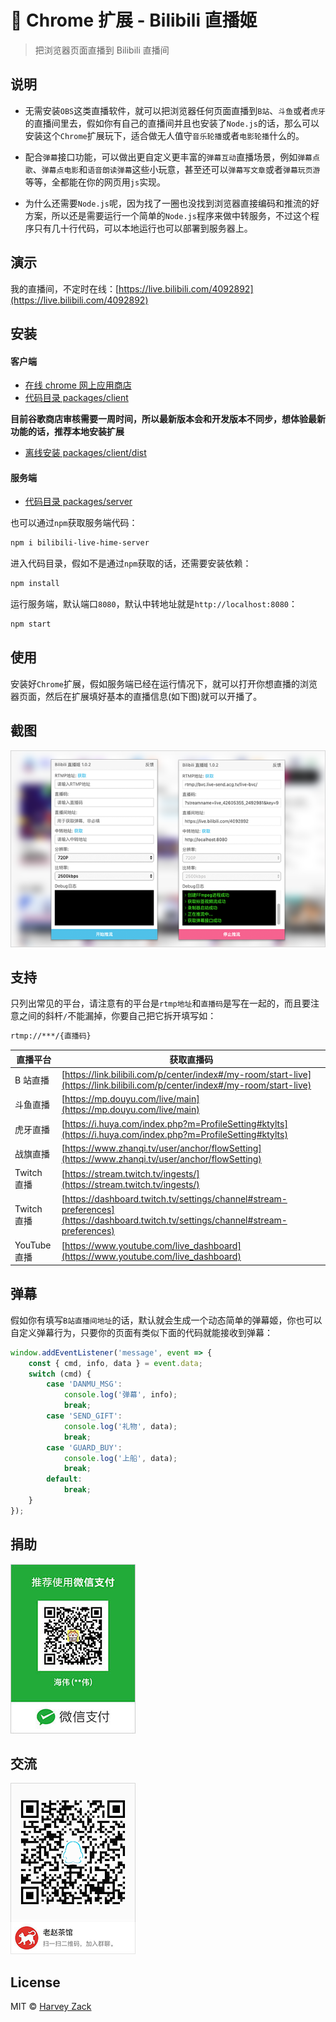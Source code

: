 # :strawberry: Chrome 扩展 - Bilibili 直播姬

> 把浏览器页面直播到 Bilibili 直播间

## 说明

-   无需安装`OBS`这类直播软件，就可以把浏览器任何页面直播到`B站`、`斗鱼`或者`虎牙`的直播间里去，假如你有自己的直播间并且也安装了`Node.js`的话，那么可以安装这个`Chrome`扩展玩下，适合做无人值守`音乐轮播`或者`电影轮播`什么的。

-   配合`弹幕`接口功能，可以做出更自定义更丰富的`弹幕互动`直播场景，例如`弹幕点歌`、`弹幕点电影`和`语音朗读弹幕`这些小玩意，甚至还可以`弹幕写文章`或者`弹幕玩页游`等等，全都能在你的网页用`js`实现。

-   为什么还需要`Node.js`呢，因为找了一圈也没找到浏览器直接编码和推流的好方案，所以还是需要运行一个简单的`Node.js`程序来做中转服务，不过这个程序只有几十行代码，可以本地运行也可以部署到服务器上。

## 演示

我的直播间，不定时在线：[https://live.bilibili.com/4092892](https://live.bilibili.com/4092892)

## 安装

#### 客户端

-   [在线 chrome 网上应用商店](https://chrome.google.com/webstore/detail/jfgjlmafdjaofbkjpaoojooghnocjcag)
-   [代码目录 packages/client](./packages/client)

**目前谷歌商店审核需要一周时间，所以最新版本会和开发版本不同步，想体验最新功能的话，推荐本地安装扩展**

-   [离线安装 packages/client/dist](https://github.com/zhw2590582/bilibili-live-hime/tree/master/packages/client/dist)

#### 服务端

-   [代码目录 packages/server](./packages/server)

也可以通过`npm`获取服务端代码：

```bash
npm i bilibili-live-hime-server
```

进入代码目录，假如不是通过`npm`获取的话，还需要安装依赖：

```bash
npm install
```

运行服务端，默认端口`8080`，默认中转地址就是`http://localhost:8080`：

```bash
npm start
```

## 使用

安装好`Chrome`扩展，假如服务端已经在运行情况下，就可以打开你想直播的浏览器页面，然后在扩展填好基本的直播信息(如下图)就可以开播了。

## 截图

<img src="./images/screenshot.png" width="640">

## 支持

只列出常见的平台，请注意有的平台是`rtmp地址`和`直播码`是写在一起的，而且要注意之间的斜杆`/`不能漏掉，你要自己把它拆开填写如：

```bash
rtmp://***/{直播码}
```

| 直播平台     | 获取直播码                                                                                                                         |
| ------------ | ---------------------------------------------------------------------------------------------------------------------------------- |
| B 站直播     | [https://link.bilibili.com/p/center/index#/my-room/start-live](https://link.bilibili.com/p/center/index#/my-room/start-live)       |
| 斗鱼直播     | [https://mp.douyu.com/live/main](https://mp.douyu.com/live/main)                                                                   |
| 虎牙直播     | [https://i.huya.com/index.php?m=ProfileSetting#ktylts](https://i.huya.com/index.php?m=ProfileSetting#ktylts)                       |
| 战旗直播     | [https://www.zhanqi.tv/user/anchor/flowSetting](https://www.zhanqi.tv/user/anchor/flowSetting)                                     |
| Twitch 直播  | [https://stream.twitch.tv/ingests/](https://stream.twitch.tv/ingests/)                                                             |
| Twitch 直播  | [https://dashboard.twitch.tv/settings/channel#stream-preferences](https://dashboard.twitch.tv/settings/channel#stream-preferences) |
| YouTube 直播 | [https://www.youtube.com/live_dashboard](https://www.youtube.com/live_dashboard)                                                   |

## 弹幕

假如你有填写`B站直播间地址`的话，默认就会生成一个动态简单的弹幕姬，你也可以自定义弹幕行为，只要你的页面有类似下面的代码就能接收到弹幕：

```js
window.addEventListener('message', event => {
    const { cmd, info, data } = event.data;
    switch (cmd) {
        case 'DANMU_MSG':
            console.log('弹幕', info);
            break;
        case 'SEND_GIFT':
            console.log('礼物', data);
            break;
        case 'GUARD_BUY':
            console.log('上船', data);
            break;
        default:
            break;
    }
});
```

## 捐助

![捐助](./images/wechatpay.jpg)

## 交流

![QQ 群](./images/qqgroup.png)

## License

MIT © [Harvey Zack](https://sleepy.im/)
